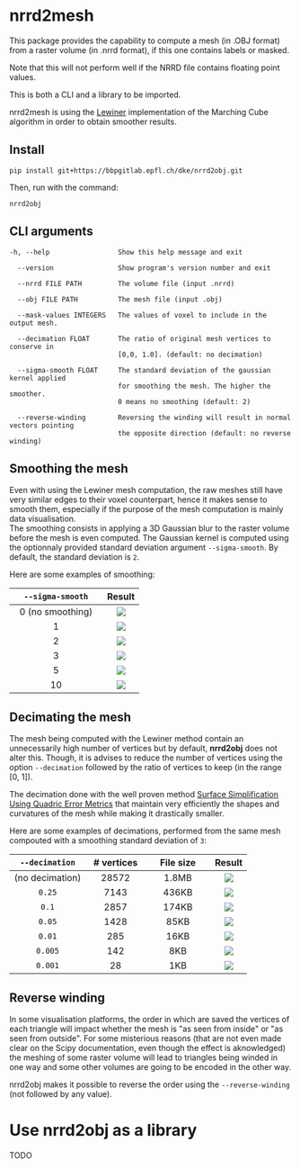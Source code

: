 # nrrd2mesh
This package provides the capability to compute a mesh (in .OBJ format) from a raster volume (in .nrrd format), if this one contains labels or masked.  

Note that this will not perform well if the NRRD file contains floating point values.  

This is both a CLI and a library to be imported.

nrrd2mesh is using the [Lewiner](papers/lewiner.pdf) implementation of the Marching Cube algorithm in order to obtain smoother results.

## Install
```
pip install git+https://bbpgitlab.epfl.ch/dke/nrrd2obj.git
```

Then, run with the command:
```
nrrd2obj
```

## CLI arguments
```
-h, --help                 Show this help message and exit

  --version                Show program's version number and exit

  --nrrd FILE PATH         The volume file (input .nrrd)

  --obj FILE PATH          The mesh file (input .obj)

  --mask-values INTEGERS   The values of voxel to include in the output mesh.

  --decimation FLOAT       The ratio of original mesh vertices to conserve in 
                           [0,0, 1.0]. (default: no decimation)
                        
  --sigma-smooth FLOAT     The standard deviation of the gaussian kernel applied
                           for smoothing the mesh. The higher the smoother.
                           0 means no smoothing (default: 2)

  --reverse-winding        Reversing the winding will result in normal vectors pointing
                           the opposite direction (default: no reverse winding)
```

## Smoothing the mesh
Even with using the Lewiner mesh computation, the raw meshes still have very similar edges to their voxel counterpart, hence it makes sense to smooth them, especially if the purpose of the mesh computation is mainly data visualisation.  
The smoothing consists in applying a 3D Gaussian blur to the raster volume before the mesh is even computed. The Gaussian kernel is computed using the optionnaly provided standard deviation argument `--sigma-smooth`. By default, the standard deviation is `2`.  

Here are some examples of smoothing:

| <div style="width:150px">`--sigma-smooth`</div> | Result |
|:--------------------:|:--------------------------:|
| 0 (no smoothing)   |  ![](images/sigma-smooth-0.png)  |
| 1   |  ![](images/sigma-smooth-1.png)  |
| 2   |  ![](images/sigma-smooth-2.png)  |
| 3   |  ![](images/sigma-smooth-3.png)  |
| 5   |  ![](images/sigma-smooth-5.png)  |
| 10  |  ![](images/sigma-smooth-10.png) |


## Decimating the mesh
The mesh being computed with the Lewiner method contain an unnecessarily high number of vertices but by default, **nrrd2obj** does not alter this. Though, it is advises to reduce the number of vertices using the option `--decimation` followed by the ratio of vertices to keep (in the range [0, 1]).  

The decimation done with the well proven method [Surface Simplification Using Quadric Error Metrics](papers/quadrics.pdf) that maintain very efficiently the shapes and curvatures of the mesh while making it drastically smaller.  

Here are some examples of decimations, performed from the same mesh compouted with a smoothing standard deviation of `3`:

| <div style="width:120px">`--decimation`</div> | <div style="width:90px"># vertices</div> | <div style="width:100px">File size</div> | Result |
|:---------------------------------------------:|:------------------:|:---------:|:------:|
| (no decimation)      |   28572    |    1.8MB  |   ![](images/no_dec.png)  |
| `0.25`      |   7143    |    436KB  |   ![](images/dec025.png)  |
| `0.1`      |   2857    |    174KB  |   ![](images/dec01.png)  |
| `0.05`      |   1428    |    85KB  |   ![](images/dec005.png)  |
| `0.01`      |   285    |    16KB  |   ![](images/dec001.png)  |
| `0.005`      |   142    |    8KB  |   ![](images/dec0005.png)  |
| `0.001`      |   28    |    1KB  |   ![](images/dec0001.png)  |


## Reverse winding
In some visualisation platforms, the order in which are saved the vertices of each triangle will impact whether the mesh is "as seen from inside" or "as seen from outside". For some misterious reasons (that are not even made clear on the Scipy documentation, even though the effect is aknowledged) the meshing of some raster volume will lead to triangles being winded in one way and some other volumes are going to be encoded in the other way.  

nrrd2obj makes it possible to reverse the order using the `--reverse-winding` (not followed by any value).

# Use nrrd2obj as a library
TODO
